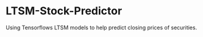 # LTSM-Stock-Predictor

Using Tensorflows LTSM models to help predict closing prices of securities.
